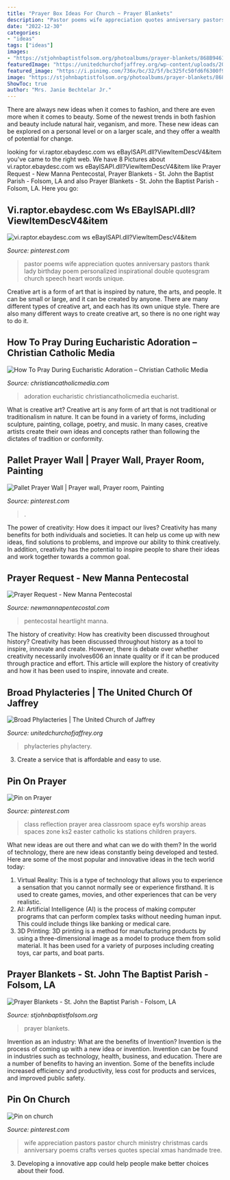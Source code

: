 ```yaml
---
title: "Prayer Box Ideas For Church ~ Prayer Blankets"
description: "Pastor poems wife appreciation quotes anniversary pastors thank lady birthday poem personalized inspirational double quotesgram church speech heart words unique"
date: "2022-12-30"
categories:
- "ideas"
tags: ["ideas"]
images:
- "https://stjohnbaptistfolsom.org/photoalbums/prayer-blankets/868B9461-63D8-4837-8224-44E95F89BF5C.jpeg"
featuredImage: "https://unitedchurchofjaffrey.org/wp-content/uploads/2017/11/Phylacteries.jpg"
featured_image: "https://i.pinimg.com/736x/bc/32/5f/bc325fc50fd6f6300f90186830767180--ks-classroom-classroom-ideas.jpg"
image: "https://stjohnbaptistfolsom.org/photoalbums/prayer-blankets/868B9461-63D8-4837-8224-44E95F89BF5C.jpeg"
ShowToc: true
author: "Mrs. Janie Bechtelar Jr."
---
```



There are always new ideas when it comes to fashion, and there are even more when it comes to beauty. Some of the newest trends in both fashion and beauty include natural hair, veganism, and more. These new ideas can be explored on a personal level or on a larger scale, and they offer a wealth of potential for change.

	

		
looking for vi.raptor.ebaydesc.com ws eBayISAPI.dll?ViewItemDescV4&amp;item you've came to the right web. We have 8 Pictures about vi.raptor.ebaydesc.com ws eBayISAPI.dll?ViewItemDescV4&amp;item like Prayer Request - New Manna Pentecostal, Prayer Blankets - St. John the Baptist Parish - Folsom, LA and also Prayer Blankets - St. John the Baptist Parish - Folsom, LA. Here you go:
		
    
## Vi.raptor.ebaydesc.com Ws EBayISAPI.dll?ViewItemDescV4&amp;item

<img loading=lazy src="https://i.pinimg.com/736x/db/d6/07/dbd607217007e128aeb16f2226f1a386.jpg" onerror="this.onerror=null;this.src='https://tse3.mm.bing.net/th?id=OIP.N43UncuWw4onIsJMz3eZlwHaFO&amp;pid=15.1';" alt="vi.raptor.ebaydesc.com ws eBayISAPI.dll?ViewItemDescV4&amp;item">

_Source: pinterest.com_

>pastor poems wife appreciation quotes anniversary pastors thank lady birthday poem personalized inspirational double quotesgram church speech heart words unique. 

	

Creative art is a form of art that is inspired by nature, the arts, and people. It can be small or large, and it can be created by anyone. There are many different types of creative art, and each has its own unique style. There are also many different ways to create creative art, so there is no one right way to do it.

    
## How To Pray During Eucharistic Adoration – Christian Catholic Media

<img loading=lazy src="http://cdn.shopify.com/s/files/1/0045/0953/2232/articles/HOWTOPRAYDURINGEUCHARISTICADORATION1200X628_1200x1200.jpg?v=1562720300" onerror="this.onerror=null;this.src='https://tse1.mm.bing.net/th?id=OIP.iHE7HvSFh-xSP4HbKUNqVwHaD4&amp;pid=15.1';" alt="How To Pray During Eucharistic Adoration – Christian Catholic Media">

_Source: christiancatholicmedia.com_

>adoration eucharistic christiancatholicmedia eucharist. 

	

What is creative art?
Creative art is any form of art that is not traditional or traditionalism in nature. It can be found in a variety of forms, including sculpture, painting, collage, poetry, and music. In many cases, creative artists create their own ideas and concepts rather than following the dictates of tradition or conformity.

    
## Pallet Prayer Wall | Prayer Wall, Prayer Room, Painting

<img loading=lazy src="https://i.pinimg.com/736x/dc/5b/0e/dc5b0e129067453c3d820528ad3cf511--prayer-wall-diy-upcycling.jpg" onerror="this.onerror=null;this.src='https://tse3.mm.bing.net/th?id=OIP.BObwrLu8cPEFbfEG8u8bhAHaHa&amp;pid=15.1';" alt="Pallet Prayer Wall | Prayer wall, Prayer room, Painting">

_Source: pinterest.com_

>. 

	

The power of creativity: How does it impact our lives?
Creativity has many benefits for both individuals and societies. It can help us come up with new ideas, find solutions to problems, and improve our ability to think creatively. In addition, creativity has the potential to inspire people to share their ideas and work together towards a common goal.

    
## Prayer Request - New Manna Pentecostal

<img loading=lazy src="http://newmannapentecostal.com/wp-content/uploads/2020/08/prayer-request.jpg" onerror="this.onerror=null;this.src='https://tse4.mm.bing.net/th?id=OIP.eZAnLdtUms4iKQhKwH-nRQHaEK&amp;pid=15.1';" alt="Prayer Request - New Manna Pentecostal">

_Source: newmannapentecostal.com_

>pentecostal heartlight manna. 

	

The history of creativity: How has creativity been discussed throughout history?
Creativity has been discussed throughout history as a tool to inspire, innovate and create. However, there is debate over whether creativity necessarily involves606
an innate quality or if it can be produced through practice and effort. This article will explore the history of creativity and how it has been used to inspire, innovate and create.

    
## Broad Phylacteries | The United Church Of Jaffrey

<img loading=lazy src="https://unitedchurchofjaffrey.org/wp-content/uploads/2017/11/Phylacteries.jpg" onerror="this.onerror=null;this.src='https://tse1.mm.bing.net/th?id=OIP.fnX0PmO0evNXwBIeREcDVwHaLL&amp;pid=15.1';" alt="Broad Phylacteries | The United Church of Jaffrey">

_Source: unitedchurchofjaffrey.org_

>phylacteries phylactery. 

	

3. Create a service that is affordable and easy to use.

    
## Pin On Prayer

<img loading=lazy src="https://i.pinimg.com/736x/bc/32/5f/bc325fc50fd6f6300f90186830767180--ks-classroom-classroom-ideas.jpg" onerror="this.onerror=null;this.src='https://tse2.mm.bing.net/th?id=OIP.RQFCEhLvrnwHKz2Sn1nX0QHaJ6&amp;pid=15.1';" alt="Pin on Prayer">

_Source: pinterest.com_

>class reflection prayer area classroom space eyfs worship areas spaces zone ks2 easter catholic ks stations children prayers. 

	

What new ideas are out there and what can we do with them?
In the world of technology, there are new ideas constantly being developed and tested. Here are some of the most popular and innovative ideas in the tech world today: 
1. Virtual Reality: This is a type of technology that allows you to experience a sensation that you cannot normally see or experience firsthand. It is used to create games, movies, and other experiences that can be very realistic. 
2. AI: Artificial Intelligence (AI) is the process of making computer programs that can perform complex tasks without needing human input. This could include things like banking or medical care. 
3. 3D Printing: 3D printing is a method for manufacturing products by using a three-dimensional image as a model to produce them from solid material. It has been used for a variety of purposes including creating toys, car parts, and boat parts.

    
## Prayer Blankets - St. John The Baptist Parish - Folsom, LA

<img loading=lazy src="https://stjohnbaptistfolsom.org/photoalbums/prayer-blankets/868B9461-63D8-4837-8224-44E95F89BF5C.jpeg" onerror="this.onerror=null;this.src='https://tse4.mm.bing.net/th?id=OIP.4exGGI_X6s6g5zyns_mc2gHaJ4&amp;pid=15.1';" alt="Prayer Blankets - St. John the Baptist Parish - Folsom, LA">

_Source: stjohnbaptistfolsom.org_

>prayer blankets. 

	

Invention as an industry: What are the benefits of Invention?
Invention is the process of coming up with a new idea or invention. Invention can be found in industries such as technology, health, business, and education. There are a number of benefits to having an invention. Some of the benefits include increased efficiency and productivity, less cost for products and services, and improved public safety.

    
## Pin On Church

<img loading=lazy src="https://i.pinimg.com/736x/bf/51/44/bf5144e45fbe1439c5ed32394bfe6d83--pastors-wife-ministry.jpg" onerror="this.onerror=null;this.src='https://tse4.mm.bing.net/th?id=OIP.kFtBdg0yU1mnDXNrVaIWOAHaLH&amp;pid=15.1';" alt="Pin on church">

_Source: pinterest.com_

>wife appreciation pastors pastor church ministry christmas cards anniversary poems crafts verses quotes special xmas handmade tree. 

	

3. Developing a innovative app could help people make better choices about their food.

